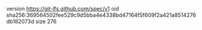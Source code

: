 version https://git-lfs.github.com/spec/v1
oid sha256:369564502fee529c9d5bba4e4338bd47164f5f609f2a421a8514276db182073d
size 276
